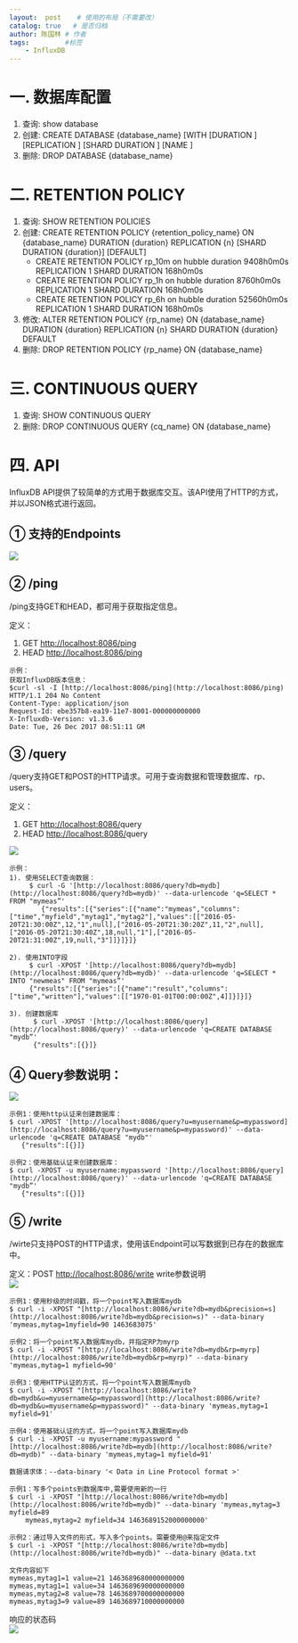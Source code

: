 ```yaml
---
layout:  post    # 使用的布局（不需要改）
catalog: true   # 是否归档
author: 陈国林 # 作者
tags:         #标签
    - InfluxDB
---
```


# 一. 数据库配置
1. 查询: show database
2. 创建: CREATE DATABASE {database_name} [WITH [DURATION <duration>] [REPLICATION <n>] [SHARD DURATION <duration>] [NAME <retention-policy-name>]
3. 删除: DROP DATABASE {database_name}

# 二. RETENTION POLICY
1. 查询: SHOW RETENTION POLICIES
2. 创建: CREATE RETENTION POLICY {retention_policy_name} ON {database_name} DURATION {duration} REPLICATION {n} [SHARD DURATION {duration}] [DEFAULT]
    * CREATE RETENTION POLICY rp_10m on hubble duration 9408h0m0s REPLICATION 1 SHARD DURATION 168h0m0s
    *  CREATE RETENTION POLICY rp_1h on hubble duration 8760h0m0s REPLICATION 1 SHARD DURATION 168h0m0s
    *  CREATE RETENTION POLICY rp_6h on hubble duration 52560h0m0s REPLICATION 1 SHARD DURATION 168h0m0s
3. 修改: ALTER RETENTION POLICY {rp_name} ON {database_name} DURATION {duration} REPLICATION {n} SHARD DURATION {duration} DEFAULT
4. 删除: DROP RETENTION POLICY {rp_name} ON {database_name}

# 三. CONTINUOUS QUERY
1. 查询: SHOW CONTINUOUS QUERY
2. 删除: DROP CONTINUOUS QUERY {cq_name} ON {database_name}

# 四. API
InfluxDB API提供了较简单的方式用于数据库交互。该API使用了HTTP的方式，并以JSON格式进行返回。

## ① 支持的Endpoints
![](https://github.com/chenguolin/chenguolin.github.io/blob/master/data/image/influxdb-endpoint.png?raw=true)

## ② /ping
/ping支持GET和HEAD，都可用于获取指定信息。

定义：
1. GET [http://localhost:8086/ping](http://localhost:8086/ping)
2. HEAD [http://localhost:8086/ping](http://localhost:8086/ping)

```
示例：
获取InfluxDB版本信息：
$curl -sl -I [http://localhost:8086/ping](http://localhost:8086/ping)
HTTP/1.1 204 No Content
Content-Type: application/json
Request-Id: ebe357b8-ea19-11e7-8001-000000000000
X-Influxdb-Version: v1.3.6
Date: Tue, 26 Dec 2017 08:51:11 GM
```

## ③ /query
/query支持GET和POST的HTTP请求。可用于查询数据和管理数据库、rp、users。

定义：
1. GET [http://localhost:8086/](http://localhost:8086/ping)query
2. HEAD [http://localhost:8086/](http://localhost:8086/ping)query

![](https://github.com/chenguolin/chenguolin.github.io/blob/master/data/image/influxdb-query.png?raw=true)

```
示例：
1). 使用SELECT查询数据：
     $ curl -G '[http://localhost:8086/query?db=mydb](http://localhost:8086/query?db=mydb)' --data-urlencode 'q=SELECT * FROM "mymeas”'
        {"results":[{"series":[{"name":"mymeas","columns":["time","myfield","mytag1","mytag2"],"values":[["2016-05-20T21:30:00Z",12,"1",null],["2016-05-20T21:30:20Z",11,"2",null],["2016-05-20T21:30:40Z",18,null,"1"],["2016-05-20T21:31:00Z",19,null,"3"]]}]}]}

2). 使用INTO字段
     $ curl -XPOST '[http://localhost:8086/query?db=mydb](http://localhost:8086/query?db=mydb)' --data-urlencode 'q=SELECT * INTO "newmeas" FROM "mymeas”'
     {"results":[{"series":[{"name":"result","columns":["time","written"],"values":[["1970-01-01T00:00:00Z",4]]}]}]}

3). 创建数据库
      $ curl -XPOST '[http://localhost:8086/query](http://localhost:8086/query)' --data-urlencode 'q=CREATE DATABASE "mydb”'
      {"results":[{}]}
```

## ④ Query参数说明：
![](https://github.com/chenguolin/chenguolin.github.io/blob/master/data/image/influxdb-query-args.png?raw=true)

```
示例1：使用http认证来创建数据库：
$ curl -XPOST '[http://localhost:8086/query?u=myusername&p=mypassword](http://localhost:8086/query?u=myusername&p=mypassword)' --data-urlencode 'q=CREATE DATABASE "mydb"'
   {"results":[{}]}

示例2：使用基础认证来创建数据库：
$ curl -XPOST -u myusername:mypassword '[http://localhost:8086/query](http://localhost:8086/query)' --data-urlencode 'q=CREATE DATABASE "mydb”'
   {"results":[{}]}
```

## ⑤ /write
/wirte只支持POST的HTTP请求，使用该Endpoint可以写数据到已存在的数据库中。

定义：POST [http://localhost:8086/write](http://localhost:8086/write)
write参数说明  
![](https://github.com/chenguolin/chenguolin.github.io/blob/master/data/image/influxdb-write-args.png?raw=true) 

```
示例1：使用秒级的时间戳，将一个point写入数据库mydb
$ curl -i -XPOST "[http://localhost:8086/write?db=mydb&precision=s](http://localhost:8086/write?db=mydb&precision=s)" --data-binary 'mymeas,mytag=1myfield=90 1463683075'

示例2：将一个point写入数据库mydb，并指定RP为myrp
$ curl -i -XPOST "[http://localhost:8086/write?db=mydb&rp=myrp](http://localhost:8086/write?db=mydb&rp=myrp)" --data-binary 'mymeas,mytag=1 myfield=90'

示例3：使用HTTP认证的方式，将一个point写入数据库mydb
$ curl -i -XPOST "[http://localhost:8086/write?db=mydb&u=myusername&p=mypassword](http://localhost:8086/write?db=mydb&u=myusername&p=mypassword)" --data-binary 'mymeas,mytag=1 myfield=91'

示例4：使用基础认证的方式，将一个point写入数据库mydb
$ curl -i -XPOST -u myusername:mypassword "[http://localhost:8086/write?db=mydb](http://localhost:8086/write?db=mydb)" --data-binary 'mymeas,mytag=1 myfield=91'

数据请求体：--data-binary '< Data in Line Protocol format >'

示例1：写多个points到数据库中,需要使用新的一行
$ curl -i -XPOST "[http://localhost:8086/write?db=mydb](http://localhost:8086/write?db=mydb)" --data-binary 'mymeas,mytag=3 myfield=89
    mymeas,mytag=2 myfield=34 1463689152000000000'

示例2：通过导入文件的形式，写入多个points。需要使用@来指定文件
$ curl -i -XPOST "[http://localhost:8086/write?db=mydb](http://localhost:8086/write?db=mydb)" --data-binary @data.txt

文件内容如下
mymeas,mytag1=1 value=21 1463689680000000000
mymeas,mytag1=1 value=34 1463689690000000000
mymeas,mytag2=8 value=78 1463689700000000000    
mymeas,mytag3=9 value=89 1463689710000000000
```

响应的状态码  
![](https://github.com/chenguolin/chenguolin.github.io/blob/master/data/image/influxdb-http-code.png?raw=true)

